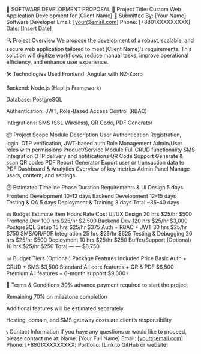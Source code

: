 📄 SOFTWARE DEVELOPMENT PROPOSAL
📌 Project Title:
Custom Web Application Development for [Client Name]
🧾 Submitted By:
[Your Name]
 Software Developer
 Email: [your@email.com]
 Phone: [+8801XXXXXXXXX]
 Date: [Insert Date]

🔍 Project Overview
We propose the development of a robust, scalable, and secure web application tailored to meet [Client Name]'s requirements. This solution will digitize workflows, reduce manual tasks, improve operational efficiency, and enhance user experience.

🛠️ Technologies Used
Frontend: Angular with NZ-Zorro


Backend: Node.js (Hapi.js Framework)


Database: PostgreSQL


Authentication: JWT, Role-Based Access Control (RBAC)


Integrations: SMS (SSL Wireless), QR Code, PDF Generator



📦 Project Scope
Module
Description
User Authentication
Registration, login, OTP verification, JWT-based auth
Role Management
Admin/User roles with permissions
Product/Service Module
Full CRUD functionality
SMS Integration
OTP delivery and notifications
QR Code Support
Generate & scan QR codes
PDF Report Generator
Export user or transaction data to PDF
Dashboard & Analytics
Overview of key metrics
Admin Panel
Manage users, content, and settings


⏱️ Estimated Timeline
Phase
Duration
Requirements & UI Design
5 days
Frontend Development
10–12 days
Backend Development
12–15 days
Testing & QA
5 days
Deployment & Training
3 days
Total
~35–40 days


💵 Budget Estimate
Item
Hours
Rate
Cost
UI/UX Design
20 hrs
$25/hr
$500
Frontend Dev
100 hrs
$25/hr
$2,500
Backend Dev
120 hrs
$25/hr
$3,000
PostgreSQL Setup
15 hrs
$25/hr
$375
Auth + RBAC + JWT
30 hrs
$25/hr
$750
SMS/QR/PDF Integration
25 hrs
$25/hr
$625
Testing & Debugging
20 hrs
$25/hr
$500
Deployment
10 hrs
$25/hr
$250
Buffer/Support (Optional)
10 hrs
$25/hr
$250
Total
—
—
$8,750


📊 Budget Tiers (Optional)
Package
Features Included
Price
Basic
Auth + CRUD + SMS
$3,500
Standard
All core features + QR & PDF
$6,500
Premium
All features + 6-month support
$9,000+


📄 Terms & Conditions
30% advance payment required to start the project


Remaining 70% on milestone completion


Additional features will be estimated separately


Hosting, domain, and SMS gateway costs are client’s responsibility



📞 Contact Information
If you have any questions or would like to proceed, please contact me at:
Name: [Your Full Name]
 Email: [your@email.com]
 Phone: [+8801XXXXXXXXX]
 Portfolio: [Link to GitHub or website]


